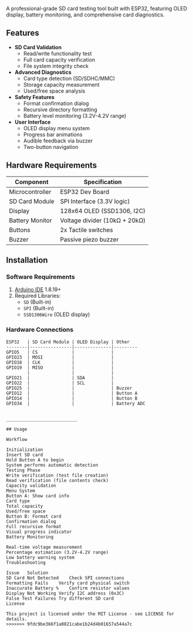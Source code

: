 
A professional-grade SD card testing tool built with ESP32, featuring OLED display, battery monitoring, and comprehensive card diagnostics.

## Features
- **SD Card Validation**
  - Read/write functionality test
  - Full card capacity verification
  - File system integrity check
- **Advanced Diagnostics**
  - Card type detection (SD/SDHC/MMC)
  - Storage capacity measurement
  - Used/free space analysis
- **Safety Features**
  - Format confirmation dialog
  - Recursive directory formatting
  - Battery level monitoring (3.2V-4.2V range)
- **User Interface**
  - OLED display menu system
  - Progress bar animations
  - Audible feedback via buzzer
  - Two-button navigation

## Hardware Requirements
| Component              | Specification                     |
|------------------------|-----------------------------------|
| Microcontroller        | ESP32 Dev Board                   |
| SD Card Module          | SPI Interface (3.3V logic)        |
| Display                | 128x64 OLED (SSD1306, I2C)        |
| Battery Monitor        | Voltage divider (10kΩ + 20kΩ)     |
| Buttons                | 2x Tactile switches               |
| Buzzer                 | Passive piezo buzzer              |

## Installation

### Software Requirements
1. [Arduino IDE](https://www.arduino.cc/en/software) 1.8.19+
2. Required Libraries:
   - `SD` (Built-in)
   - `SPI` (Built-in)
   - `SSD1306Wire` (OLED display)

### Hardware Connections
```plaintext
ESP32   | SD Card Module | OLED Display | Other
--------|----------------|--------------|---------
GPIO5   | CS             |              |
GPIO23  | MOSI           |              |
GPIO18  | CLK            |              |
GPIO19  | MISO           |              |
        |                |              |
GPIO21  |                | SDA          |
GPIO22  |                | SCL          |
GPIO25  |                |              | Buzzer
GPIO12  |                |              | Button A
GPIO14  |                |              | Button B
GPIO34  |                |              | Battery ADC


___________________________              

## Usage

Workflow

Initialization
Insert SD card
Hold Button A to begin
System performs automatic detection
Testing Phase
Write verification (test file creation)
Read verification (file contents check)
Capacity validation
Menu System
Button A: Show card info
Card type
Total capacity
Used/free space
Button B: Format card
Confirmation dialog
Full recursive format
Visual progress indicator
Battery Monitoring

Real-time voltage measurement
Percentage estimation (3.2V-4.2V range)
Low battery warning system
Troubleshooting

Issue	Solution
SD Card Not Detected	Check SPI connections
Formatting Fails	Verify card physical switch
Inaccurate Battery %	Confirm resistor values
Display Not Working	Verify I2C address (0x3C)
False Test Failures	Try different SD card
License

This project is licensed under the MIT License - see LICENSE for details.
>>>>>>> 9fdc9be366f1a0821cabe1b24d4b01657a544a7c
